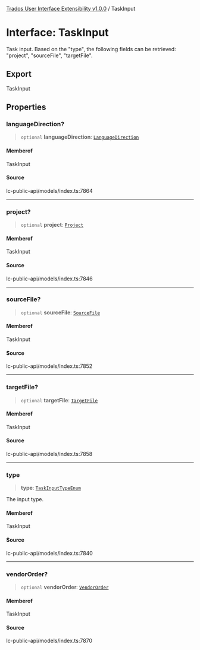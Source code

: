 [Trados User Interface Extensibility v1.0.0](../wiki/globals) / TaskInput

# Interface: TaskInput

Task input. Based on the "type", the following fields can be retrieved: "project", "sourceFile", "targetFile".

## Export

TaskInput

## Properties

### languageDirection?

> `optional` **languageDirection**: [`LanguageDirection`](../wiki/Interface.LanguageDirection)

#### Memberof

TaskInput

#### Source

lc-public-api/models/index.ts:7864

***

### project?

> `optional` **project**: [`Project`](../wiki/Interface.Project)

#### Memberof

TaskInput

#### Source

lc-public-api/models/index.ts:7846

***

### sourceFile?

> `optional` **sourceFile**: [`SourceFile`](../wiki/Interface.SourceFile)

#### Memberof

TaskInput

#### Source

lc-public-api/models/index.ts:7852

***

### targetFile?

> `optional` **targetFile**: [`TargetFile`](../wiki/Interface.TargetFile)

#### Memberof

TaskInput

#### Source

lc-public-api/models/index.ts:7858

***

### type

> **type**: [`TaskInputTypeEnum`](../wiki/Type.TaskInputTypeEnum)

The input type.

#### Memberof

TaskInput

#### Source

lc-public-api/models/index.ts:7840

***

### vendorOrder?

> `optional` **vendorOrder**: [`VendorOrder`](../wiki/Interface.VendorOrder)

#### Memberof

TaskInput

#### Source

lc-public-api/models/index.ts:7870

